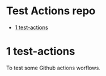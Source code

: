 Test Actions repo
================

-   [1 test-actions](#1-test-actions)

# 1 test-actions

To test some Github actions worflows.

